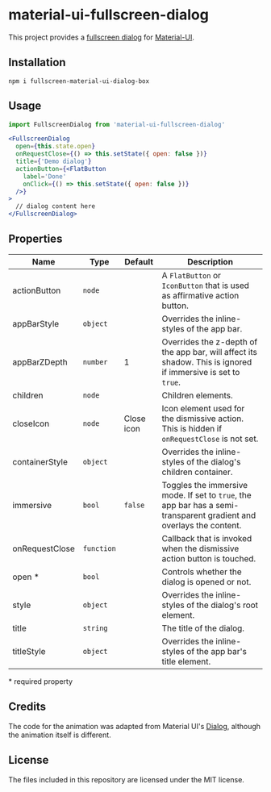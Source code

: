 # material-ui-fullscreen-dialog
This project provides a [fullscreen dialog][dialogspec] for [Material-UI][mui].

## Installation
```shell
npm i fullscreen-material-ui-dialog-box
```

## Usage


```jsx
import FullscreenDialog from 'material-ui-fullscreen-dialog'

<FullscreenDialog
  open={this.state.open}
  onRequestClose={() => this.setState({ open: false })}
  title={'Demo dialog'}
  actionButton={<FlatButton
    label='Done'
    onClick={() => this.setState({ open: false })}
  />}
>
  // dialog content here
</FullscreenDialog>
```

## Properties
| Name | Type | Default | Description |
| --- | --- | --- | --- |
| actionButton | `node` | | A `FlatButton` or `IconButton` that is used as affirmative action button. |
| appBarStyle | `object` | | Overrides the inline-styles of the app bar. | 
| appBarZDepth | `number` | 1 | Overrides the z-depth of the app bar, will affect its shadow. This is ignored if immersive is set to `true`. |
| children | `node` | | Children elements. |
| closeIcon | `node` | Close icon | Icon element used for the dismissive action. This is hidden if `onRequestClose` is not set. |
| containerStyle | `object` | | Overrides the inline-styles of the dialog's children container. |
| immersive | `bool` | `false` | Toggles the immersive mode. If set to `true`, the app bar has a semi-transparent gradient and overlays the content. |
| onRequestClose | `function` | | Callback that is invoked when the dismissive action button is touched. |
| open * | `bool` | | Controls whether the dialog is opened or not. |
| style | `object` | | Overrides the inline-styles of the dialog's root element. |
| title | `string` | | The title of the dialog. |
| titleStyle | `object` | | Overrides the inline-styles of the app bar's title element. |

\* required property

## Credits
The code for the animation was adapted from Material UI's [Dialog][mui-dialog], although the animation itself is different.

## License
The files included in this repository are licensed under the MIT license.

[dialogspec]: https://material.io/guidelines/components/dialogs.html#dialogs-specs
[mui]: http://www.material-ui.com/#/
[mui-dialog]: https://github.com/callemall/material-ui/blob/master/src/Dialog/Dialog.js
